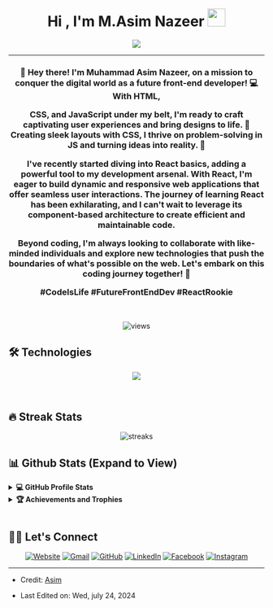 
<h1 align="center">Hi , I'm M.Asim Nazeer <img src="https://media.giphy.com/media/hvRJCLFzcasrR4ia7z/giphy.gif" width="35"></h1>
<p align="center">
  <img src="https://readme-typing-svg.herokuapp.com?lines=Pre+Engineering+Student;front-End+Web+Developer;Software%20Engineer%20Intern;Always%20learning%20new%20things&center=true&width=500&height=50">
</p>
<hr/>
<h3 align="center" >🚀 Hey there! I'm Muhammad Asim Nazeer, on a mission to conquer the digital world as a future front-end developer! 💻 With HTML,
  
  
  CSS, and JavaScript under my belt, I'm ready to craft captivating user experiences and bring designs to life. 🎨 Creating sleek layouts with CSS, I thrive on problem-solving in JS and turning ideas into reality. 🌟 

I've recently started diving into React basics, adding a powerful tool to my development arsenal. With React, I'm eager to build dynamic and responsive web applications that offer seamless user interactions. The journey of learning React has been exhilarating, and I can't wait to leverage its component-based architecture to create efficient and maintainable code.

Beyond coding, I'm always looking to collaborate with like-minded individuals and explore new technologies that push the boundaries of what's possible on the web. Let's embark on this coding journey together! 🌟

#CodeIsLife #FutureFrontEndDev #ReactRookie
</h3>
<br>
<p align="center"><img src="https://komarev.com/ghpvc/?username=Asim925&label=Profile%20views&color=0e75b6&style=plastic" alt="views">
 </p>

## 🛠️ Technologies

<p  align="center"><img src='https://skillicons.dev/icons?i=html,css,js,ts,react,cpp,nextjs,vite,nodejs,redux,npm,materialui,tailwind,bootstrap,prisma,vscode,git,github,gitlab,linux,stackoverflow,twitter,instagram,linkedin&theme=dark&perline=6'/></p>


<br/>

## 🔥 Streak Stats
<p align="center"><img src='https://github-readme-streak-stats.herokuapp.com/?user=Asim925&theme=radical' alt="streaks"  /></p>



## 📊 Github Stats (Expand to View) 


<details> 
  <summary><b>💻 GitHub Profile Stats</b></summary>
  <br/>
  <p align="center">
    
  <img alt="Asim925's Github Stats" src="https://github-readme-stats.vercel.app/api?username=Asim925&show_icons=true&count_private=true&theme=radical&hide_border=true" height="192px"/>

<br/>
  &nbsp;
	<img src="https://github-readme-stats.vercel.app/api/top-langs?username=Asim925&show_icons=true&locale=en&layout=compact&theme=radical&hide_border=true" alt="Asim925" height="192px"/>
 &nbsp;
	<img src="https://github-profile-summary-cards.vercel.app/api/cards/most-commit-language?username=Asim925&theme=radical" alt="Asim925" height="192px"/>
 &nbsp;
	<img src="https://github-profile-summary-cards.vercel.app/api/cards/repos-per-language?username=Asim925&theme=radical" alt="Asim925" height="192px"/>
 &nbsp;
	<img src="https://github-profile-summary-cards.vercel.app/api/cards/profile-details?username=Asim925&theme=radical" alt="Asim925" height="192px"/>

  <br/>
  <b>Note:</b> Top languages is only a metric of the languages my public code consists of and doesn't reflect experience or skill level.
  </p>
</details>


<details>
  <summary><b>🏆 Achievements and Trophies</b></summary>
  <br/>

  <img src="https://github-profile-trophy.vercel.app/?username=Asim925&theme=radical" alt="Asim925's GitHub Trophies" />


  <br/>

</details>

<br/>

## 🙋‍♀️ Let's Connect
<p align="center">
  <a href="https://asim-s-web-odyssey-react-54rovvohi-Asim925s-projects.vercel.app/" target="_blank"><img src="https://img.icons8.com/bubbles/50/000000/web.png" alt="Website"/></a>
	<a href="mailto:asimnazeer925@gmail.com" target="_blank"><img src="https://img.icons8.com/bubbles/50/000000/gmail.png" alt="Gmail"/></a>
	<a href="https://github.com/Asim925" target="_blank"><img src="https://img.icons8.com/bubbles/50/000000/github.png" alt="GitHub"/></a>
	<a href="https://www.linkedin.com/in/muhammad-asim-nazeer-b30b7a2a4/" target="_blank"><img src="https://img.icons8.com/bubbles/50/000000/linkedin.png" alt="LinkedIn"/></a>
	<a href="https://www.facebook.com/asim.madni.505/" target="_blank"><img src="https://img.icons8.com/bubbles/50/000000/facebook-new.png" alt="Facebook"/></a>
	<a href="https://www.instagram.com/asim__925/" target="_blank"><img src="https://img.icons8.com/bubbles/50/000000/instagram.png" alt="Instagram"/></a>
	
	
</p>

<hr/>

* Credit: [Asim](https://github.com/Asim925)
* <p> Last Edited on: Wed, july 24, 2024</p>
